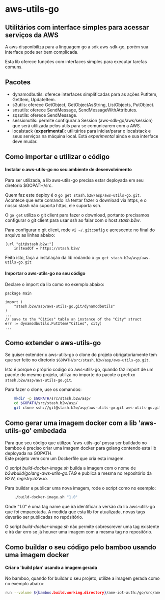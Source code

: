 # aws-utils-go
## Utilitários com interface simples para acessar serviços da AWS

A aws disponibiliza para a linguagem go a sdk aws-sdk-go, porém sua interface pode ser bem complicada.

Esta lib oferece funções com interfaces simples para executar tarefas comuns.

## Pacotes

* dynamodbutils: oferece interfaces simplificadas para as ações PutItem, GetItem, UpdateItem.
* s3utils: oferece GetObject, GetObjectAsString, ListObjects, PutObject.
* snsutils: oferece SendMessage, SendMessageWithAttributes.
* sqsutils: oferece SendMessage.
* sessionutils: permite configurar a Session (aws-sdk-go/aws/session) que será utilizada pelos utils para se comunicarem com a AWS.
* localstack (**experimental**): utilitários para iniciar/parar o localstack e seus serviços na máquina local. Está *experimental* ainda e sua interface deve mudar.

## Como importar e utilizar o código

#### Instalar o aws-utils-go no seu ambiente de desenvolvimento

Para ser utilizada, a lib aws-utils-go precisa estar deployada em seu diretorio $GOPATH/src. 

Quem faz este deploy é o `go get stash.b2w/asp/aws-utils-go.git`. Acontece que este comando irá tentar fazer o download via https, e o nosso stash não suporta https, ele suporta ssh.

O `go get` utiliza o git client para fazer o download, portanto precisamos configurar o git client para usar ssh ao falar com o host *stash.b2w*.

Para configurar o git client, rode `vi ~/.gitconfig` e acrescente no final do arquivo as linhas abaixo:

```
[url "git@stash.b2w:"]
	insteadOf = https://stash.b2w/
```

Feito isto, faça a instalação da lib rodando o `go get stash.b2w/asp/aws-utils-go.git`

#### Importar o aws-utils-go no seu código

Declare o import da lib como no exemplo abaixo:

```golang
package main

import (
    "stash.b2w/asp/aws-utils-go.git/dynamodbutils"
)
...
// save to the "Cities" table an instance of the "City" struct
err := dynamodbutils.PutItem("Cities", city)
...
```

## Como extender o aws-utils-go

Se quiser extender o aws-utils-go o clone do projeto obrigatoriamente tem que ser feito no diretorio `$GOPATH/src/stash.b2w/asp/aws-utils-go.git`.

Isto é porque o próprio codigo do aws-utils-go, quando faz import de um pacote do mesmo projeto, utiliza no importe do pacote o prefixo `stash.b2w/asp/aws-utils-go.git`.

Para fazer o clone, use os comandos:
```bash
    mkdir -p $GOPATH/src/stash.b2w/asp/ 
    cd $GOPATH/src/stash.b2w/asp/ 
    git clone ssh://git@stash.b2w/asp/aws-utils-go.git aws-utils-go.git 
```

## Como gerar uma imagem docker com a lib 'aws-utils-go' embedada

Para que seu código que utilizou 'aws-utils-go' possa ser buildado no bamboo é preciso criar uma imagem docker para golang 
contendo esta lib deployada na GOPATH.  
Este projeto vem com um Dockerfile que cria esta imagem.

O script *build-docker-image.sh* builda a imagem com o nome de *b2wbuild/golang-aws-utils-go:TAG* e publica a mesma no repositório da B2W, *registry.b2w.io*.

Para buildar e publicar uma nova imagem, rode o script como no exemplo:

```bash
    ./build-docker-image.sh "1.0"
```

Onde "1.0" é uma tag name que irá identificar a versão da lib aws-utils-go que foi empacotada. A medida que esta lib for atualizada, novas tags deverão ser publicadas no repósitório.

O script *build-docker-image.sh* não permite sobrescrever uma tag existente e irá dar erro se já houver uma imagem com a mesma tag no repositório.

## Como buildar o seu código pelo bamboo usando uma imagem docker

#### Criar o 'build plan' usando a imagem gerada

No bamboo, quando for buildar o seu projeto, utilize a imagem gerada como no exemplo abaixo:

```bash
run --volume ${bamboo.build.working.directory}/ame-iot-auth:/go/src/ame-iot-auth --workdir /go/src/ame-iot-auth --rm registry.b2w.io/b2wbuild/golang-aws-utils-go:1.0 /bin/bash -c ./device-api/build.sh
```


